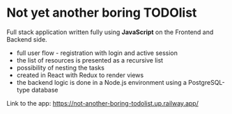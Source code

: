 # Not yet another boring TODOlist

Full stack application written fully using **JavaScript** on the Frontend and Backend side. 


* full user flow - registration with login and active session
* the list of resources is presented as a recursive list
* possibility of nesting the tasks 
* created in React with Redux to render views
* the backend logic is done in a Node.js environment using a PostgreSQL-type database

Link to the app: https://not-another-boring-todolist.up.railway.app/

